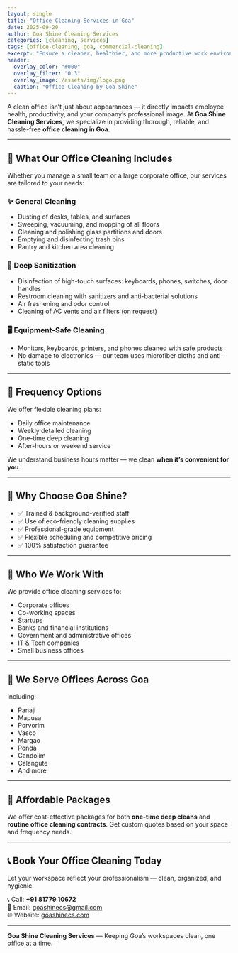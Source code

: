 ```yaml
---
layout: single
title: "Office Cleaning Services in Goa"
date: 2025-09-20
author: Goa Shine Cleaning Services
categories: [cleaning, services]
tags: [office-cleaning, goa, commercial-cleaning]
excerpt: "Ensure a cleaner, healthier, and more productive work environment with our expert office cleaning services across Goa."
header:
  overlay_color: "#000"
  overlay_filter: "0.3"
  overlay_image: /assets/img/logo.png
  caption: "Office Cleaning by Goa Shine"
---
```


A clean office isn’t just about appearances — it directly impacts employee health, productivity, and your company’s professional image. At **Goa Shine Cleaning Services**, we specialize in providing thorough, reliable, and hassle-free **office cleaning in Goa**.

---

## 🧼 What Our Office Cleaning Includes

Whether you manage a small team or a large corporate office, our services are tailored to your needs:

### ✨ General Cleaning

- Dusting of desks, tables, and surfaces  
- Sweeping, vacuuming, and mopping of all floors  
- Cleaning and polishing glass partitions and doors  
- Emptying and disinfecting trash bins  
- Pantry and kitchen area cleaning  

### 🧽 Deep Sanitization

- Disinfection of high-touch surfaces: keyboards, phones, switches, door handles  
- Restroom cleaning with sanitizers and anti-bacterial solutions  
- Air freshening and odor control  
- Cleaning of AC vents and air filters (on request)

### 🖥️ Equipment-Safe Cleaning

- Monitors, keyboards, printers, and phones cleaned with safe products  
- No damage to electronics — our team uses microfiber cloths and anti-static tools

---

## 🔁 Frequency Options

We offer flexible cleaning plans:

- Daily office maintenance  
- Weekly detailed cleaning  
- One-time deep cleaning  
- After-hours or weekend service  

We understand business hours matter — we clean **when it’s convenient for you**.

---

## 🌟 Why Choose Goa Shine?

- ✅ Trained & background-verified staff  
- ✅ Use of eco-friendly cleaning supplies  
- ✅ Professional-grade equipment  
- ✅ Flexible scheduling and competitive pricing  
- ✅ 100% satisfaction guarantee  

---

## 🏢 Who We Work With

We provide office cleaning services to:

- Corporate offices  
- Co-working spaces  
- Startups  
- Banks and financial institutions  
- Government and administrative offices  
- IT & Tech companies  
- Small business offices  

---

## 📍 We Serve Offices Across Goa

Including:

- Panaji  
- Mapusa  
- Porvorim  
- Vasco  
- Margao  
- Ponda  
- Candolim  
- Calangute  
- And more

---

## 🧾 Affordable Packages

We offer cost-effective packages for both **one-time deep cleans** and **routine office cleaning contracts**. Get custom quotes based on your space and frequency needs.

---

## 📞 Book Your Office Cleaning Today

Let your workspace reflect your professionalism — clean, organized, and hygienic.

📞 Call: **+91 81779 10672**  
📧 Email: [goashinecs@gmail.com](mailto:goashinecs@gmail.com)  
🌐 Website: [goashinecs.com](https://goashinecs.com)

---

**Goa Shine Cleaning Services** — Keeping Goa’s workspaces clean, one office at a time.
